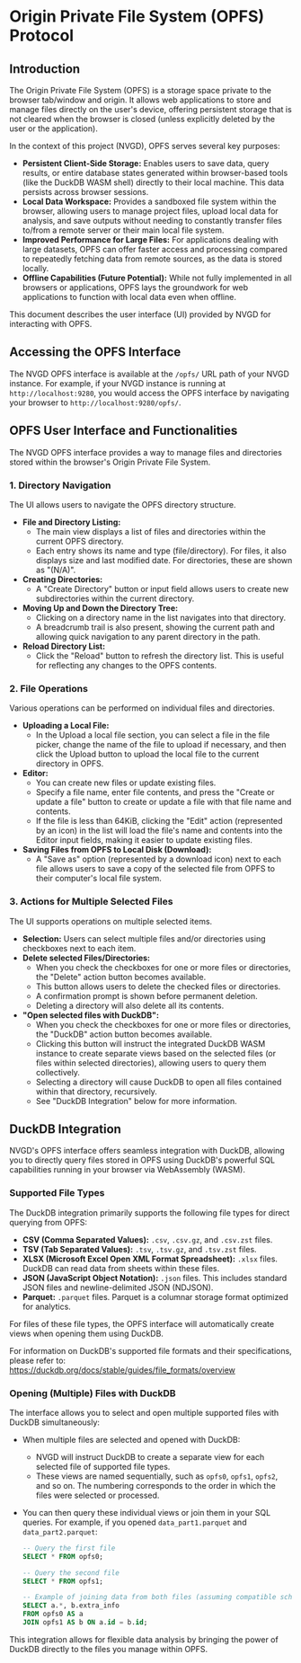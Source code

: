 # Origin Private File System (OPFS) Protocol

## Introduction

The Origin Private File System (OPFS) is a storage space private to the browser tab/window and origin. It allows web applications to store and manage files directly on the user's device, offering persistent storage that is not cleared when the browser is closed (unless explicitly deleted by the user or the application).

In the context of this project (NVGD), OPFS serves several key purposes:

*   **Persistent Client-Side Storage:** Enables users to save data, query results, or entire database states generated within browser-based tools (like the DuckDB WASM shell) directly to their local machine. This data persists across browser sessions.
*   **Local Data Workspace:** Provides a sandboxed file system within the browser, allowing users to manage project files, upload local data for analysis, and save outputs without needing to constantly transfer files to/from a remote server or their main local file system.
*   **Improved Performance for Large Files:** For applications dealing with large datasets, OPFS can offer faster access and processing compared to repeatedly fetching data from remote sources, as the data is stored locally.
*   **Offline Capabilities (Future Potential):** While not fully implemented in all browsers or applications, OPFS lays the groundwork for web applications to function with local data even when offline.

This document describes the user interface (UI) provided by NVGD for interacting with OPFS.

## Accessing the OPFS Interface

The NVGD OPFS interface is available at the `/opfs/` URL path of your NVGD instance. For example, if your NVGD instance is running at `http://localhost:9280`, you would access the OPFS interface by navigating your browser to `http://localhost:9280/opfs/`.

## OPFS User Interface and Functionalities

The NVGD OPFS interface provides a way to manage files and directories stored within the browser's Origin Private File System.

### 1. Directory Navigation

The UI allows users to navigate the OPFS directory structure.

*   **File and Directory Listing:**
    *   The main view displays a list of files and directories within the current OPFS directory.
    *   Each entry shows its name and type (file/directory). For files, it also displays size and last modified date. For directories, these are shown as "(N/A)".
*   **Creating Directories:**
    *   A "Create Directory" button or input field allows users to create new subdirectories within the current directory.
*   **Moving Up and Down the Directory Tree:**
    *   Clicking on a directory name in the list navigates into that directory.
    *   A breadcrumb trail is also present, showing the current path and allowing quick navigation to any parent directory in the path.
*   **Reload Directory List:**
    *   Click the "Reload" button to refresh the directory list. This is useful for reflecting any changes to the OPFS contents.

### 2. File Operations

Various operations can be performed on individual files and directories.


*   **Uploading a Local File:**
    *   In the Upload a local file section, you can select a file in the file picker, change the name of the file to upload if necessary, and then click the Upload button to upload the local file to the current directory in OPFS.
*   **Editor:**
    *   You can create new files or update existing files.
    *   Specify a file name, enter file contents, and press the "Create or update a file" button to create or update a file with that file name and contents.
    *   If the file is less than 64KiB, clicking the "Edit" action (represented by an icon) in the list will load the file's name and contents into the Editor input fields, making it easier to update existing files.
*   **Saving Files from OPFS to Local Disk (Download):**
    *   A "Save as" option (represented by a download icon) next to each file allows users to save a copy of the selected file from OPFS to their computer's local file system.

### 3. Actions for Multiple Selected Files

The UI supports operations on multiple selected items.

*   **Selection:** Users can select multiple files and/or directories using checkboxes next to each item.
*   **Delete selected Files/Directories:**
    *   When you check the checkboxes for one or more files or directories, the "Delete" action button becomes available.
    *   This button allows users to delete the checked files or directories.
    *   A confirmation prompt is shown before permanent deletion.
    *   Deleting a directory will also delete all its contents.
*   **"Open selected files with DuckDB":**
    *   When you check the checkboxes for one or more files or directories, the "DuckDB" action button becomes available.
    *   Clicking this button will instruct the integrated DuckDB WASM instance to create separate views based on the selected files (or files within selected directories), allowing users to query them collectively.
    *   Selecting a directory will cause DuckDB to open all files contained within that directory, recursively.
    *   See "DuckDB Integration" below for more information.

## DuckDB Integration

NVGD's OPFS interface offers seamless integration with DuckDB, allowing you to directly query files stored in OPFS using DuckDB's powerful SQL capabilities running in your browser via WebAssembly (WASM).

### Supported File Types

The DuckDB integration primarily supports the following file types for direct querying from OPFS:

*   **CSV (Comma Separated Values):** `.csv`, `.csv.gz`, and `.csv.zst` files.
*   **TSV (Tab Separated Values):** `.tsv`, `.tsv.gz`, and `.tsv.zst` files.
*   **XLSX (Microsoft Excel Open XML Format Spreadsheet):** `.xlsx` files. DuckDB can read data from sheets within these files.
*   **JSON (JavaScript Object Notation):** `.json` files. This includes standard JSON files and newline-delimited JSON (NDJSON).
*   **Parquet:** `.parquet` files. Parquet is a columnar storage format optimized for analytics.

For files of these file types, the OPFS interface will automatically create views when opening them using DuckDB.

For information on DuckDB's supported file formats and their specifications, please refer to: <https://duckdb.org/docs/stable/guides/file_formats/overview>

### Opening (Multiple) Files with DuckDB

The interface allows you to select and open multiple supported files with DuckDB simultaneously:

*   When multiple files are selected and opened with DuckDB:
    *   NVGD will instruct DuckDB to create a separate view for each selected file of supported file types.
    *   These views are named sequentially, such as `opfs0`, `opfs1`, `opfs2`, and so on. The numbering corresponds to the order in which the files were selected or processed.
*   You can then query these individual views or join them in your SQL queries. For example, if you opened `data_part1.parquet` and `data_part2.parquet`:

    ```sql
    -- Query the first file
    SELECT * FROM opfs0;

    -- Query the second file
    SELECT * FROM opfs1;

    -- Example of joining data from both files (assuming compatible schemas)
    SELECT a.*, b.extra_info
    FROM opfs0 AS a
    JOIN opfs1 AS b ON a.id = b.id;
    ```

This integration allows for flexible data analysis by bringing the power of DuckDB directly to the files you manage within OPFS.
